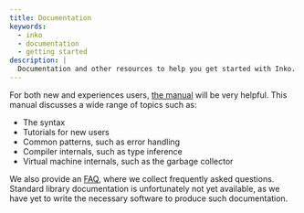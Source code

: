```yaml
---
title: Documentation
keywords:
  - inko
  - documentation
  - getting started
description: |
  Documentation and other resources to help you get started with Inko.
---
```

<!-- vale off -->

For both new and experiences users, [the manual](/manual) will be very helpful.
This manual discusses a wide range of topics such as:

* The syntax
* Tutorials for new users
* Common patterns, such as error handling
* Compiler internals, such as type inference
* Virtual machine internals, such as the garbage collector

We also provide an [FAQ](/faq), where we collect frequently asked questions.
Standard library documentation is unfortunately not yet available, as we have
yet to write the necessary software to produce such documentation.
